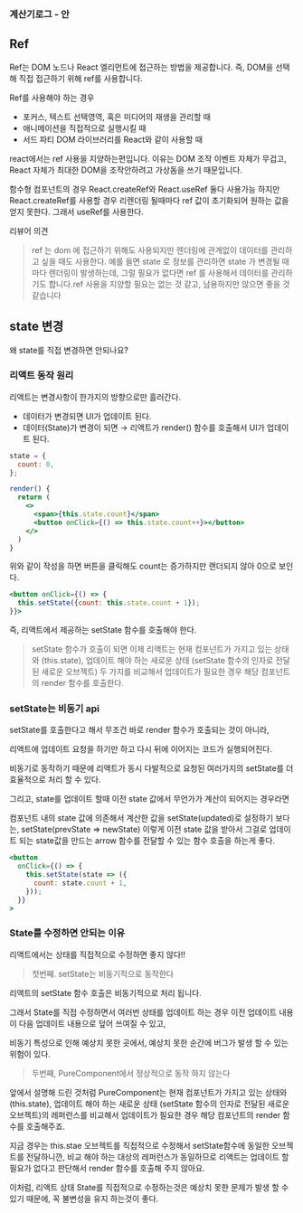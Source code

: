 ### 계산기로그 - 안

## Ref

Ref는 DOM 노드나 React 엘리먼트에 접근하는 방법을 제공합니다. 즉, DOM을 선택해 직접 접근하기 위해 ref를 사용합니다.

Ref를 사용해야 하는 경우

- 포커스, 텍스트 선택영역, 혹은 미디어의 재생을 관리할 때
- 애니메이션을 직접적으로 실행시킬 때
- 서드 파티 DOM 라이브러리를 React와 같이 사용할 때

react에서는 ref 사용을 지양하는편입니다.
이유는 DOM 조작 이벤트 자체가 무겁고, React 자체가 최대한 DOM을 조작안하려고 가상돔을 쓰기 때문입니다.

함수형 컴포넌트의 경우 React.createRef와 React.useRef 둘다 사용가능 하지만 React.createRef를 사용할 경우 리렌더링 될때마다 ref 값이 초기화되어 원하는 값을 얻지 못한다. 그래서 useRef를 사용한다.

리뷰어 의견

> ref 는 dom 에 접근하기 위해도 사용되지만 렌더링에 관계없이 데이터를 관리하고 싶을 때도 사용한다. 예를 들면 state 로 정보를 관리하면 state 가 변경될 때마다 렌더링이 발생하는데, 그럴 필요가 없다면 ref 를 사용해서 데이터를 관리하기도 합니다.ref 사용을 지양할 필요는 없는 것 같고, 남용하지만 않으면 좋을 것 같습니다

## state 변경

왜 state를 직접 변경하면 안되나요?

### 리액트 동작 원리

리액트는 변경사항이 한가지의 방향으로만 흘러간다.

- 데이터가 변경되면 UI가 업데이트 된다.
- 데이터(State)가 변경이 되면 → 리액트가 render() 함수를 호출해서 UI가 업데이트 된다.

```jsx
state = {
  count: 0,
};

render() {
  return (
    <>
      <span>{this.state.count}</span>
      <button onClick={() => this.state.count++}></button>
    </>
  )
}
```

위와 같이 작성을 하면 버튼을 클릭해도 count는 증가하지만 랜더되지 않아 0으로 보인다.

```jsx
<button onClick={() => {
  this.setState({count: this.state.count + 1});
}}>
```

즉, 리액트에서 제공하는 setState 함수를 호출해야 한다.

> setState 함수가 호출이 되면 이제 리액트는 현재 컴포넌트가 가지고 있는 상태와 (this.state), 업데이트 해야 하는 새로운 상태 (setState 함수의 인자로 전달된 새로운 오브젝트) 두 가지를 비교해서 업데이트가 필요한 경우 해당 컴포넌트의 render 함수를 호출한다.

### setState는 비동기 api

setState를 호출한다고 해서 무조건 바로 render 함수가 호출되는 것이 아니라,

리액트에 업데이트 요청을 하기만 하고 다시 뒤에 이어지는 코드가 실행되어진다.

비동기로 동작하기 때문에 리액트가 동시 다발적으로 요청된 여러가지의 setState를 더 효율적으로 처리 할 수 있다.

그리고, state를 업데이트 할때 이전 state 값에서 무언가가 계산이 되어지는 경우라면

컴포넌트 내의 state 값에 의존해서 계산한 값을 setState(updated)로 설정하기 보다는, setState(prevState => newState) 이렇게 이전 state 값을 받아서 그걸로 업데이트 되는 state값을 만드는 arrow 함수를 전달할 수 있는 함수 호출을 하는게 좋다.

```jsx
<button
  onClick={() => {
    this.setState(state => ({
      count: state.count + 1,
    }));
  }}
>
```

### State를 수정하면 안되는 이유

리액트에서는 상태를 직접적으로 수정하면 좋지 않다!!

> 첫번째. setState는 비동기적으로 동작한다

리액트의 setState 함수 호출은 비동기적으로 처리 됩니다.

그래서 State를 직접 수정하면서 여러번 상태를 업데이트 하는 경우 이전 업데이트 내용이 다음 업데이트 내용으로 덮어 쓰여질 수 있고,

비동기 특성으로 인해 예상치 못한 곳에서, 예상치 못한 순간에 버그가 발생 할 수 있는 위험이 있다.

> 두번째, PureComponent에서 정상적으로 동작 하지 않는다

앞에서 설명해 드린 것처럼 PureComponent는 현재 컴포넌트가 가지고 있는 상태와 (this.state), 업데이트 해야 하는 새로운 상태 (setState 함수의 인자로 전달된 새로운 오브젝트)의 레퍼런스를 비교해서 업데이트가 필요한 경우 해당 컴포넌트의 render 함수를 호출해주죠.

지금 경우는 this.stae 오브젝트를 직접적으로 수정해서 setState함수에 동일한 오브젝트를 전달하니깐, 비교 해야 하는 대상의 레퍼런스가 동일하므로 리액트는 업데이트 할 필요가 없다고 판단해서 render 함수를 호출해 주지 않아요.

이처럼, 리액트 상태 State를 직접적으로 수정하는것은 예상치 못한 문제가 발생 할 수 있기 때문에, 꼭 불변성을 유지 하는것이 좋다.
